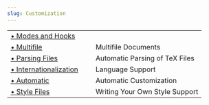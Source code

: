 ```yaml
---
slug: Customization
---
```


|                                                             |    |                                |
| :---------------------------------------------------------- | -- | :----------------------------- |
| [• Modes and Hooks](/docs/auctex/Modes-and-Hooks)           |    |                                |
| [• Multifile](/docs/auctex/Multifile)                       |    | Multifile Documents            |
| [• Parsing Files](/docs/auctex/Parsing-Files)               |    | Automatic Parsing of TeX Files |
| [• Internationalization](/docs/auctex/Internationalization) |    | Language Support               |
| [• Automatic](/docs/auctex/Automatic)                       |    | Automatic Customization        |
| [• Style Files](/docs/auctex/Style-Files)                   |    | Writing Your Own Style Support |
